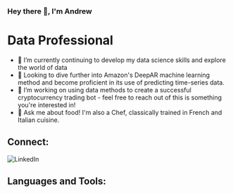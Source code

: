 ### Hey there 👋, I'm Andrew

# Data Professional
- 🌱  I’m currently continuing to develop my data science skills and explore the world of data
- 👀  Looking to dive further into Amazon's DeepAR machine learning method and become proficient in its use of predicting time-series data.
- 👯  I’m working on using data methods to create a successful cryptocurrency trading bot - feel free to reach out of this is something you're interested in!
- 🍳  Ask me about food! I'm also a Chef, classically trained in French and Italian cuisine. 

## Connect:
![LinkedIn](https://img.shields.io/badge/LinkedIn-0077B5?style=for-the-badge&logo=linkedin&logoColor=white/https://www.linkedin.com/in/andrew-memme-050805110/)

## Languages and Tools:



<!--
**a-memme/a-memme** is a ✨ _special_ ✨ repository because its `README.md` (this file) appears on your GitHub profile.

Here are some ideas to get you started:

- 🔭 I’m currently working on ...
- 🌱 I’m currently learning ...
- 👯 I’m looking to collaborate on ...
- 🤔 I’m looking for help with ...
- 💬 Ask me about ...
- 📫 How to reach me: ...
- 😄 Pronouns: ...
- ⚡ Fun fact: ...
-->
